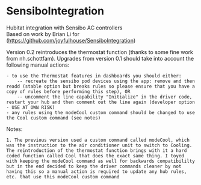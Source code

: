 # SensiboIntegration
Hubitat integration with Sensibo AC controllers  
Based on work by Brian Li for (https://github.com/joyfulhouse/SensiboIntegration)

Version 0.2 reintroduces the thermostat function (thanks to some fine work from nh.schottfam). Upgrades from version 0.1 should take into account the following manual actions:

    - to use the Thermostat features in dashboards you should either:
        -- recreate the sensibo pod devices using the app: remove and then readd (stable option but breaks rules so please ensure that you have a copy of rules before performing this step), OR
        -- uncomment the line capability "Initialize" in the driver code, restart your hub and then comment out the line again (developer option - USE AT OWN RISK)
    - any rules using the modeCool custom command should be changed to use the Cool custom command (see notes)

Notes:

    1. The previous version used a custom command called modeCool, which was the instruction to the air conditioner unit to switch to Cooling. The reintroduction of the thermostat function brings with it a hard coded function called Cool that does the exact same thing. I toyed with keeping the modeCool command as well for backwards compatibililty but in the end decided to keep the driver commands cleaner by not having this so a manual action is required to update any hub rules, etc. that use this modeCool custom command